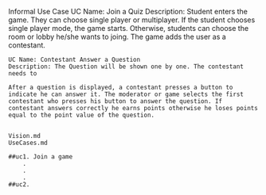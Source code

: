 Informal Use Case
	UC Name: Join a Quiz
	Description: Student enters the game. They can choose single player or multiplayer. If the student chooses single player mode, the game starts. Otherwise, students can choose the room or lobby he/she wants to joing. The game adds the user as a contestant.
	
	UC Name: Contestant Answer a Question
	Description: The Question will be shown one by one. The contestant needs to 
	
	After a question is displayed, a contestant presses a button to indicate he can answer it. The moderator or game selects the first contestant who presses his button to answer the question. If contestant answers correctly he earns points otherwise he loses points equal to the point value of the question.


	Vision.md
	UseCases.md

	##uc1. Join a game
		.
		.
		.
	##uc2.
